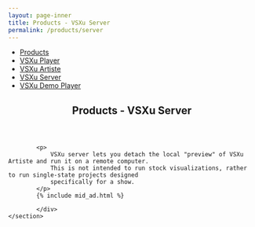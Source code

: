 ```yaml
---
layout: page-inner
title: Products - VSXu Server
permalink: /products/server
---
```

<div id="main" class="alt">
    <section id="one">
        <div class="inner">
            <ul class="actions horizontal">
                <li><a href="/products" class="button">Products</a></li>
                <li><a href="/products/player" class="button">VSXu Player</a></li>
                <li><a href="/products/artiste" class="button">VSXu Artiste</a></li>
                <li><a href="/products/server" class="button special">VSXu Server</a></li>
                <li><a href="/products/demo-player" class="button">VSXu Demo Player</a></li>
            </ul>
            <header class="major">
                <h1>Products - VSXu Server</h1>
            </header>
            
            <p>
                VSXu server lets you detach the local "preview" of VSXu Artiste and run it on a remote computer. 
                This is not intended to run stock visualizations, rather to run single-state projects designed 
                specifically for a show.
            </p>
            {% include mid_ad.html %}

            </div>
    </section>
</div>
